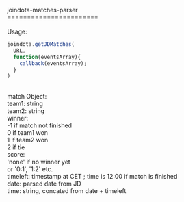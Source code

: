 joindota-matches-parser<br/>
=======================<br/>
<br/>
Usage:<br/>
```javascript
joindota.getJDMatches(
  URL, 
  function(eventsArray){
  	callback(eventsArray);
  }
)
```
<br/>
match Object: <br/>
	team1: string<br/>
	team2: string<br/>
  winner:<br/>
    -1 if match not finished<br/>
    0 if team1 won<br/>
    1 if team2 won <br/>
    2 if tie<br/>
  score: <br/>
    'none' if no winner yet<br/>
    or '0:1', '1:2' etc.<br/>
timeleft: timestamp at CET ; time is 12:00 if match is finished<br/>
date: parsed date from JD<br/>
time: string, concated from date + timeleft<br/>
